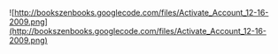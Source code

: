 ![http://bookszenbooks.googlecode.com/files/Activate_Account_12-16-2009.png](http://bookszenbooks.googlecode.com/files/Activate_Account_12-16-2009.png)